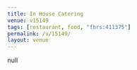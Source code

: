 ```yaml
---
title: In House Catering
venue: v15149
tags: [restaurant, food, "fhrs:411375"]
permalink: /v/15149/
layout: venue
---
```

null